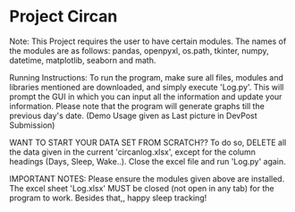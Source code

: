 # Project Circan
Note: This Project requires the user to have certain modules. The names of the modules are as follows: pandas, openpyxl, os.path, tkinter, numpy, datetime, matplotlib, seaborn and math.

Running Instructions: To run the program, make sure all files, modules and libraries mentioned are downloaded, and simply execute 'Log.py'. This will prompt the GUI in which you can input all the information and update your information. Please note that the program will generate graphs till the previous day's date. (Demo Usage given as Last picture in DevPost Submission)

WANT TO START YOUR DATA SET FROM SCRATCH??
To do so, DELETE all the data given in the current 'circanlog.xlsx', except for the column headings (Days, Sleep, Wake..). Close the excel file and run 'Log.py' again.


IMPORTANT NOTES:  Please ensure the modules given above are installed. The excel sheet 'Log.xlsx' MUST be closed (not open in any tab) for the program to work. Besides that,, happy sleep tracking!

